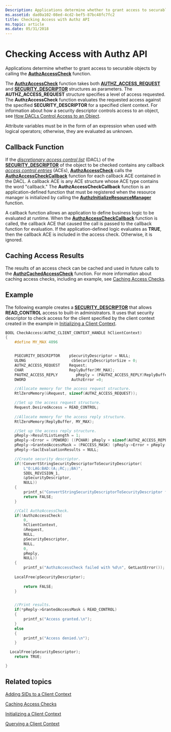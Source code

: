 ```yaml
---
Description: Applications determine whether to grant access to securable objects by calling the AuthzAccessCheck function.
ms.assetid: dad0a102-08ed-4cd2-bef5-87bc48fc7fc2
title: Checking Access with Authz API
ms.topic: article
ms.date: 05/31/2018
---
```


# Checking Access with Authz API

Applications determine whether to grant access to securable objects by calling the [**AuthzAccessCheck**](/windows/desktop/api/Authz/nf-authz-authzaccesscheck) function.

The [**AuthzAccessCheck**](/windows/desktop/api/Authz/nf-authz-authzaccesscheck) function takes both [**AUTHZ\_ACCESS\_REQUEST**](/windows/desktop/api/Authz/ns-authz-authz_access_request) and [**SECURITY\_DESCRIPTOR**](/windows/desktop/api/Winnt/ns-winnt-security_descriptor) structures as parameters. The **AUTHZ\_ACCESS\_REQUEST** structure specifies a level of access requested. The **AuthzAccessCheck** function evaluates the requested access against the specified **SECURITY\_DESCRIPTOR** for a specified client context. For information about how a security descriptor controls access to an object, see [How DACLs Control Access to an Object](how-dacls-control-access-to-an-object.md).

Attribute variables must be in the form of an expression when used with logical operators; otherwise, they are evaluated as unknown.

## Callback Function

If the [*discretionary access control list*](/windows/desktop/SecGloss/d-gly) (DACL) of the [**SECURITY\_DESCRIPTOR**](/windows/desktop/api/Winnt/ns-winnt-security_descriptor) of the object to be checked contains any callback [*access control entries*](/windows/desktop/SecGloss/a-gly) (ACEs), [**AuthzAccessCheck**](/windows/desktop/api/Authz/nf-authz-authzaccesscheck) calls the [**AuthzAccessCheckCallback**](authzaccesscheckcallback.md) function for each callback ACE contained in the DACL. A callback ACE is any ACE structure whose ACE type contains the word "callback." The **AuthzAccessCheckCallback** function is an application-defined function that must be registered when the resource manager is initialized by calling the [**AuthzInitializeResourceManager**](/windows/desktop/api/Authz/nf-authz-authzinitializeresourcemanager) function.

A callback function allows an application to define business logic to be evaluated at runtime. When the [**AuthzAccessCheckCallback**](authzaccesscheckcallback.md) function is called, the callback ACE that caused the call is passed to the callback function for evaluation. If the application-defined logic evaluates as **TRUE**, then the callback ACE is included in the access check. Otherwise, it is ignored.

## Caching Access Results

The results of an access check can be cached and used in future calls to the [**AuthzCachedAccessCheck**](/windows/desktop/api/Authz/nf-authz-authzcachedaccesscheck) function. For more information about caching access checks, including an example, see [Caching Access Checks](caching-access-checks.md).

## Example

The following example creates a [**SECURITY\_DESCRIPTOR**](/windows/desktop/api/Winnt/ns-winnt-security_descriptor) that allows **READ\_CONTROL** access to built-in administrators. It uses that security descriptor to check access for the client specified by the client context created in the example in [Initializing a Client Context](initializing-a-client-context.md).


```C++
BOOL CheckAccess(AUTHZ_CLIENT_CONTEXT_HANDLE hClientContext)
{
    #define MY_MAX 4096


    PSECURITY_DESCRIPTOR    pSecurityDescriptor = NULL;
    ULONG                    cbSecurityDescriptorSize = 0;
    AUTHZ_ACCESS_REQUEST    Request;
    CHAR                    ReplyBuffer[MY_MAX];
    PAUTHZ_ACCESS_REPLY        pReply = (PAUTHZ_ACCESS_REPLY)ReplyBuffer;
    DWORD                    AuthzError =0;

    //Allocate memory for the access request structure.
    RtlZeroMemory(&Request, sizeof(AUTHZ_ACCESS_REQUEST));

    //Set up the access request structure.
    Request.DesiredAccess = READ_CONTROL;
    
    //Allocate memory for the access reply structure.
    RtlZeroMemory(ReplyBuffer, MY_MAX);

    //Set up the access reply structure.
    pReply->ResultListLength = 1;
    pReply->Error = (PDWORD) ((PCHAR) pReply + sizeof(AUTHZ_ACCESS_REPLY));
    pReply->GrantedAccessMask = (PACCESS_MASK) (pReply->Error + pReply->ResultListLength);
    pReply->SaclEvaluationResults = NULL;

    //Create security descriptor.
    if(!ConvertStringSecurityDescriptorToSecurityDescriptor(
        L"O:LAG:BAD:(A;;RC;;;BA)",
        SDDL_REVISION_1,
        &pSecurityDescriptor,
        NULL))
    {
        printf_s("ConvertStringSecurityDescriptorToSecurityDescriptor failed with %d\n", GetLastError()); 
        return FALSE;
    }

    //Call AuthzAccessCheck.
    if(!AuthzAccessCheck(
        0,
        hClientContext,
        &Request,
        NULL,
        pSecurityDescriptor,
        NULL,
        0,
        pReply,
        NULL))
    {
        printf_s("AuthzAccessCheck failed with %d\n", GetLastError());
        
    LocalFree(pSecurityDescriptor);
    
        return FALSE;
    }


    //Print results.
    if(*pReply->GrantedAccessMask & READ_CONTROL)
    {
        printf_s("Access granted.\n");
    }
    else
    {
        printf_s("Access denied.\n");
    }

  LocalFree(pSecurityDescriptor);
    return TRUE;

}
```



## Related topics

<dl> <dt>

[Adding SIDs to a Client Context](adding-sids-to-a-client-context.md)
</dt> <dt>

[Caching Access Checks](caching-access-checks.md)
</dt> <dt>

[Initializing a Client Context](initializing-a-client-context.md)
</dt> <dt>

[Querying a Client Context](querying-a-client-context.md)
</dt> </dl>

 

 